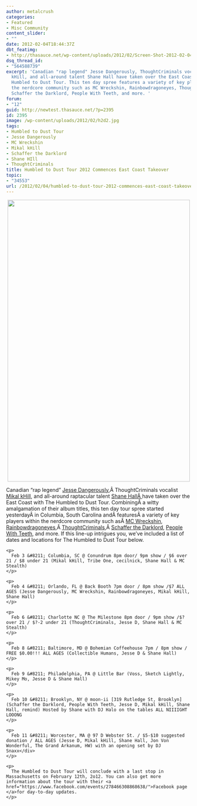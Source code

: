 ```yaml
---
author: metalcrush
categories:
- Featured
- Misc Community
content_slider:
- ""
date: 2012-02-04T18:44:37Z
dbt_featimg:
- http://thasauce.net/wp-content/uploads/2012/02/Screen-Shot-2012-02-04-at-2.45.29-PM.png
dsq_thread_id:
- "564588739"
excerpt: 'Canadian "rap legend" Jesse Dangerously, ThoughtCriminals vocalist Mikal
  kHill, and all-around talent Shane Hall have taken over the East Coast with The
  Humbled to Dust Tour. This ten day spree features a variety of key players within
  the nerdcore community such as MC Wreckshin, Rainbowdragoneyes, ThoughtCriminals,
  Schaffer the Darklord, People With Teeth, and more. '
forum:
- "12"
guid: http://newtest.thasauce.net/?p=2395
id: 2395
image: /wp-content/uploads/2012/02/h2d2.jpg
tags:
- Humbled to Dust Tour
- Jesse Dangerously
- MC Wreckshin
- Mikal kHill
- Schaffer the Darklord
- Shane HIll
- ThoughtCriminals
title: Humbled to Dust Tour 2012 Commences East Coast Takeover
topic:
- "34553"
url: /2012/02/04/humbled-to-dust-tour-2012-commences-east-coast-takeover/
---
```


<p style="text-align: center;">
  <a href="http://thasauce.net/wp-content/uploads/2012/02/h2dtour.jpg"><img class="aligncenter  wp-image-2397" title="h2dtour" src="http://thasauce.net/wp-content/uploads/2012/02/h2dtour.jpg" alt="" width="497" height="768" srcset="http://thasauce.net/wp-content/uploads/2012/02/h2dtour.jpg 621w, http://thasauce.net/wp-content/uploads/2012/02/h2dtour-194x300.jpg 194w, http://thasauce.net/wp-content/uploads/2012/02/h2dtour-48x75.jpg 48w" sizes="(max-width: 497px) 100vw, 497px" /></a>
</p>

Canadian &#8220;rap legend&#8221; [Jesse Dangerously](http://www.dangerously.ca/),Â ThoughtCriminals vocalist [Mikal kHill](http://mikalkhill.bandcamp.com/), and all-around raptacular talent [Shane HallÂ ](http://shanehallmusic.com/)have taken over the East Coast with The Humbled to Dust Tour. CombiningÂ a witty amalgamation of their album titles, this ten day tour spree started yesterdayÂ in Columbia, South Carolina andÂ featuresÂ a variety of key players within the nerdcore community such asÂ [MC Wreckshin](https://www.facebook.com/mcwreckshin), [Rainbowdragoneyes](http://rainbowdragoneyes.bandcamp.com/),Â [ThoughtCriminals](http://thethoughtcriminals.net/),Â [Schaffer the Darklord](http://schafferthedarklord.com/), [People With Teeth](http://peoplewithteeth.bandcamp.com/), and more. If this line-up intrigues you, we&#8217;ve included a list of dates and locations for The Humbled to Dust Tour below.

<p style="text-align: center;">
  <a style="display:none;" id="te1349856403" href="javascript:expand('#te1349856403')">Click here for Humbled to Dust Tour dates & locations</a> 
  
  <div class="te_div" id="te1349856403">
    </p> 
    
    <p>
      Feb 3 &#8211; Columbia, SC @ Conundrum 8pm door/ 9pm show / $6 over 21 / $8 under 21 (Mikal kHill, Tribe One, cecilnick, Shane Hall & MC Stealth)
    </p>
    
    <p>
      Feb 4 &#8211; Orlando, FL @ Back Booth 7pm door / 8pm show /$7 ALL AGES (Jesse Dangerously, MC Wreckshin, Rainbowdragoneyes, Mikal kHill, Shane Hall)
    </p>
    
    <p>
      Feb 6 &#8211; Charlotte NC @ The Milestone 8pm door / 9pm show /$? over 21 / $?-2 under 21 (ThoughtCriminals, Jesse D, Shane Hall & MC Stealth)
    </p>
    
    <p>
      Feb 8 &#8211; Baltimore, MD @ Bohemian Coffeehouse 7pm / 8pm show / FREE $0.00!!! ALL AGES (Collectible Humans, Jesse D & Shane Hall)
    </p>
    
    <p>
      Feb 9 &#8211; Philadelphia, PA @ Little Bar (Voss, Sketch Lightly, Mikey Mo, Jesse D & Shane Hall)
    </p>
    
    <p>
      Feb 10 &#8211; Brooklyn, NY @ moon-ii [319 Rutledge St, Brooklyn] (Schaffer the Darklord, People With Teeth, Jesse D, Mikal kHill, Shane Hall, remind) Hosted by Shane with DJ Halo on the tables ALL NIIIIGHT LOOONG
    </p>
    
    <p>
      Feb 11 &#8211; Worcester, MA @ 97 D Webster St. / $5-$10 suggested donation / ALL AGES (Jesse D, Mikal kHill, Shane Hall, Jon Von Wonderful, The Grand Arkanum, HW) with an opening set by DJ Snaxx</div>
    </p>
    
    <p>
      The Humbled to Dust Tour will conclude with a last stop in Massachusetts on February 12th, 2o12. You can also get more information about the tour with their <a href="https://www.facebook.com/events/278466308868638/">Facebook page </a>for day-to-day updates.
    </p>